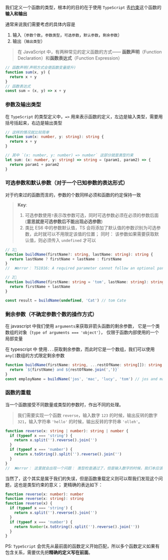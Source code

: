 我们定义一个函数的类型，根本的的目的在于使用 `TypeScript` 去<u>约束</u>这个函数的**输入和输出**

通常来说我们需要考虑的具体内容是

1. 输入（`参数个数`，`参数类型`，`可选参数`，`默认参数`，`剩余参数`）
2. 输出（`输出类型`）

> 在 JavaScript 中，有两种常见的定义函数的方式—— **函数声明**（Function Declaration）和**函数表达式**（Function Expression）

```javascript
// 函数声明(声明方式会使函数变量提升)
function sum(x, y) {
  return x + y
}
// 函数表达式
const sum = (x, y) => x + y
```

### 参数及输出类型

在 `TypeScript` 的类型定义中，`=>` 用来表示函数的定义，左边是输入类型，需要用括号括起来，右边是输出类型

```typescript
// 这样的情况就比较简单
function sum(x: number, y: string): string {
  return x + y
}

// 其中 `(x: number, y: number) => number` 这部分就是类型约束
let sum: (x: number, y: string) => string = (param1, param2) => {
  return param1 + param2
}
```

### 可选参数和默认参数（对于一个已知参数的表达形式）

对于约束过的函数而言的，参数的个数同样必须和函数的约定保持一致

> **Key**:
>
> 1. 可选参数使用`?`表示改参数可选，同时可选参数必须在必须的参数后面(**意思就是可选参数后不能出现必选参数**)
> 2. 类比 ES6 中的参数默认值，TS 会将添加了默认值的参数识别为可选参数，此时就可以不用限定该值的位置； 同时： 该参数如果需要获取默认值，则必须传入 `undefined` 才可以

```typescript
// 1⃣️
function buildName(firstName?: string, lastName: string): string {
  return lastName ? firstName + lastName : firstName
}
//  ❌error： TS1016: A required parameter cannot follow an optional parameter.

// 2⃣️
function buildName(firstName: string = 'tom', lastName: string): string {
  return firstName + lastName
}

const result = buildName(undefined, 'Cat') // tom Cate
```

### 剩余参数（不确定参数个数的操作方式）

在 javascript 中我们使用 `arguments`来获取非箭头函数的剩余参数， 它是一个类数组的对象（`type of arguments === 'object'`）， 仅限于函数内部使用的一个局部变量

在 typescript 中 使用`...`获取剩余参数，而此时它是一个数组，我们可以使用`any[]`数组的方式限定剩余参数

```typescript
function buildName(firstName: string, ...restOfName: string[]): string {
  return `${firstName} and ${restOfName.join(',')}`
}
const employName = buildName('jos', 'mac', 'lucy', 'tom') // jos and mac,lucy,tom
```

### 函数的重载

当一个函数接受不同数量或类型的参数时，作出不同的处理。

> 我们需要实现一个函数 `reverse`，输入数字 `123` 的时候，输出反转的数字 `321`，输入字符串 `'hello'` 的时候，输出反转的字符串 `'olleh'`。

```typescript
function reverse(x: string | number): string | number {
  if (typeof x === 'string') {
    return x.split('').reverse().join('')
  }
  if (typeof x === 'number') {
    return x.toString().split('').reverse().join('')
  }
}
//  ❌error： 这里就会出现一个问题： 类型检查通过了，但是输入数字的时候，我们本应该获取翻转的数字，但是却变成了字符串。
```

当然了，这个其实是属于我们的失误，但是函数重载定义则可以帮我们发现这个问题，这也是类型约束的意义； 更精确的表达如下：

```typescript
function reverse(x: number): number
function reverse(x: string): string
function reverse(x) {
  if (typeof x === 'string') {
    return x.split('').reverse().join('')
  }
  if (typeof x === 'number') {
    return Number(x.toString().split('').reverse().join(''))
  }
}
```

PS: `TypeScript` 会优先从最前面的函数定义开始匹配，所以多个函数定义如果有包含关系，需要优先把**精确的定义写在前面**。
